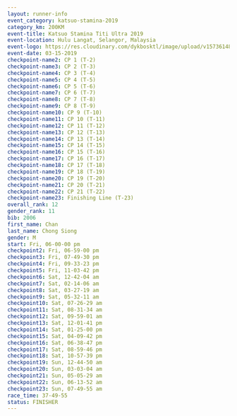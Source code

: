 ```yaml
---
layout: runner-info 
event_category: katsuo-stamina-2019 
category_km: 200KM 
event-title: Katsuo Stamina Titi Ultra 2019 
event-location: Hulu Langat, Selangor, Malaysia 
event-logo: https://res.cloudinary.com/dykbosktl/image/upload/v1573614825/Logo/Logo_p7ft6n.png
event-date: 03-15-2019 
checkpoint-name2: CP 1 (T-2) 
checkpoint-name3: CP 2 (T-3) 
checkpoint-name4: CP 3 (T-4) 
checkpoint-name5: CP 4 (T-5) 
checkpoint-name6: CP 5 (T-6) 
checkpoint-name7: CP 6 (T-7) 
checkpoint-name8: CP 7 (T-8) 
checkpoint-name9: CP 8 (T-9) 
checkpoint-name10: CP 9 (T-10) 
checkpoint-name11: CP 10 (T-11) 
checkpoint-name12: CP 11 (T-12) 
checkpoint-name13: CP 12 (T-13) 
checkpoint-name14: CP 13 (T-14) 
checkpoint-name15: CP 14 (T-15) 
checkpoint-name16: CP 15 (T-16) 
checkpoint-name17: CP 16 (T-17) 
checkpoint-name18: CP 17 (T-18) 
checkpoint-name19: CP 18 (T-19) 
checkpoint-name20: CP 19 (T-20) 
checkpoint-name21: CP 20 (T-21) 
checkpoint-name22: CP 21 (T-22) 
checkpoint-name23: Finishing Line (T-23) 
overall_rank: 12
gender_rank: 11
bib: 2006
first_name: Chan
last_name: Chong Siong
gender: M
start: Fri, 06-00-00 pm
checkpoint2: Fri, 06-59-00 pm
checkpoint3: Fri, 07-49-30 pm
checkpoint4: Fri, 09-33-23 pm
checkpoint5: Fri, 11-03-42 pm
checkpoint6: Sat, 12-42-04 am
checkpoint7: Sat, 02-14-06 am
checkpoint8: Sat, 03-27-19 am
checkpoint9: Sat, 05-32-11 am
checkpoint10: Sat, 07-26-29 am
checkpoint11: Sat, 08-31-34 am
checkpoint12: Sat, 09-59-01 am
checkpoint13: Sat, 12-01-41 pm
checkpoint14: Sat, 01-25-00 pm
checkpoint15: Sat, 04-09-42 pm
checkpoint16: Sat, 06-38-47 pm
checkpoint17: Sat, 08-59-46 pm
checkpoint18: Sat, 10-57-39 pm
checkpoint19: Sun, 12-44-50 am
checkpoint20: Sun, 03-03-04 am
checkpoint21: Sun, 05-05-29 am
checkpoint22: Sun, 06-13-52 am
checkpoint23: Sun, 07-49-55 am
race_time: 37-49-55
status: FINISHER
---
```

